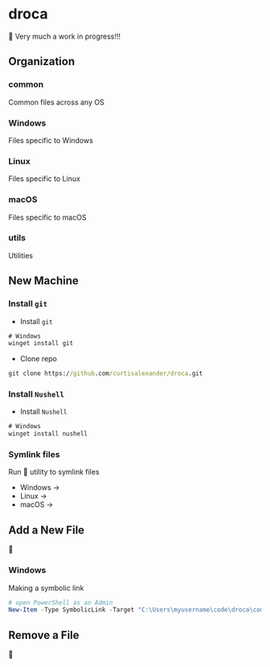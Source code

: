 # droca

:construction:
Very much a work in progress!!!

## Organization

### common
Common files across any OS

### Windows
Files specific to Windows

### Linux
Files specific to Linux

### macOS
Files specific to macOS

### utils
Utilities

## New Machine

### Install `git`
- Install `git`

```cmd
# Windows
winget install git
```

- Clone repo
```cmd
git clone https://github.com/curtisalexander/droca.git
```

### Install `Nushell`
- Install `Nushell`

```cmd
# Windows
winget install nushell
```

### Symlink files
Run :construction: utility to symlink files
- Windows &rarr;
- Linux &rarr;
- macOS &rarr;

## Add a New File
:construction:

### Windows
Making a symbolic link

```ps1
# open PowerShell as an Admin
New-Item -Type SymbolicLink -Target "C:\Users\myusername\code\droca\common\.gitconfig" -Path "C:\Users\myusername\.gitconfig"
```

## Remove a File
:construction:
